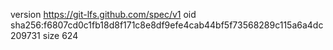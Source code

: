 version https://git-lfs.github.com/spec/v1
oid sha256:f6807cd0c1fb18d8f171c8e8df9efe4cab44bf5f73568289c115a6a4dc209731
size 624
